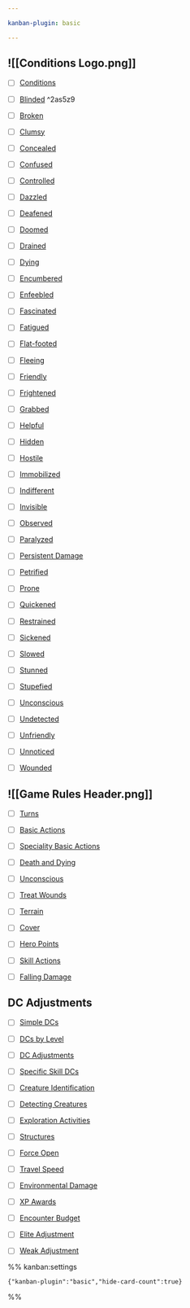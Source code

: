 ```yaml
---

kanban-plugin: basic

---
```


## ![[Conditions Logo.png]]

- [ ] [Conditions](../rules/conditions.md)
- [ ] [Blinded](../rules/conditions.md#Blinded) ^2as5z9
- [ ] [Broken](../rules/conditions.md#Broken)
- [ ] [Clumsy](../rules/conditions.md#Clumsy)
- [ ] [Concealed](../rules/conditions.md#Concealed)
- [ ] [Confused](../rules/conditions.md#Confused)
- [ ] [Controlled](../rules/conditions.md#Controlled)
- [ ] [Dazzled](../rules/conditions.md#Dazzled)
- [ ] [Deafened](../rules/conditions.md#Deafened)
- [ ] [Doomed](../rules/conditions.md#Doomed)
- [ ] [Drained](../rules/conditions.md#Drained)
- [ ] [Dying](../rules/conditions.md#Dying)
- [ ] [Encumbered](../rules/conditions.md#Encumbered)
- [ ] [Enfeebled](../rules/conditions.md#Enfeebled)
- [ ] [Fascinated](../rules/conditions.md#Fascinated)
- [ ] [Fatigued](../rules/conditions.md#Fatigued)
- [ ] [Flat-footed](../rules/conditions.md#Flat-footed)
- [ ] [Fleeing](../rules/conditions.md#Fleeing)
- [ ] [Friendly](../rules/conditions.md#Friendly)
- [ ] [Frightened](../rules/conditions.md#Frightened)
- [ ] [Grabbed](../rules/conditions.md#Grabbed)
- [ ] [Helpful](../rules/conditions.md#Helpful)
- [ ] [Hidden](../rules/conditions.md#Hidden)
- [ ] [Hostile](../rules/conditions.md#Hostile)
- [ ] [Immobilized](../rules/conditions.md#Immobilized)
- [ ] [Indifferent](../rules/conditions.md#Indifferent)
- [ ] [Invisible](../rules/conditions.md#Invisible)
- [ ] [Observed](../rules/conditions.md#Observed)
- [ ] [Paralyzed](../rules/conditions.md#Paralyzed)
- [ ] [Persistent Damage](../rules/conditions.md#Persistent%20Damage)
- [ ] [Petrified](../rules/conditions.md#Petrified)
- [ ] [Prone](../rules/conditions.md#Prone)
- [ ] [Quickened](../rules/conditions.md#Quickened)
- [ ] [Restrained](../rules/conditions.md#Restrained)
- [ ] [Sickened](../rules/conditions.md#Sickened)
- [ ] [Slowed](../rules/conditions.md#Slowed)
- [ ] [Stunned](../rules/conditions.md#Stunned)
- [ ] [Stupefied](../rules/conditions.md#Stupefied)
- [ ] [Unconscious](../rules/conditions.md#Unconscious)
- [ ] [Undetected](../rules/conditions.md#Undetected)
- [ ] [Unfriendly](../rules/conditions.md#Unfriendly)
- [ ] [Unnoticed](../rules/conditions.md#Unnoticed)
- [ ] [Wounded](../rules/conditions.md#Wounded)


## ![[Game Rules Header.png]]

- [ ] [Turns](rules-reference.md#Turns)
- [ ] [Basic Actions](rules-reference.md#Basic%20Actions)
- [ ] [Speciality Basic Actions](rules-reference.md#Speciality%20Basic%20Actions)
- [ ] [Death and Dying](rules-reference.md#Death%20and%20Dying)
- [ ] [Unconscious](rules-reference.md#Unconscious)
- [ ] [Treat Wounds](rules-reference.md#Treat%20Wounds)
- [ ] [Terrain](rules-reference.md#Terrain)
- [ ] [Cover](rules-reference.md#Cover)
- [ ] [Hero Points](rules-reference.md#Hero%20Points)
- [ ] [Skill Actions](rules-reference.md#Skill%20Actions)
- [ ] [Falling Damage](rules-reference.md#Falling%20Damage)


## DC Adjustments

- [ ] [Simple DCs](rules-reference.md#Simple%20DCs)
- [ ] [DCs by Level](rules-reference.md#DCs%20by%20Level)
- [ ] [DC Adjustments](rules-reference.md#DC%20Adjustments)
- [ ] [Specific Skill DCs](rules-reference.md#Specific%20Skill%20DCs)
- [ ] [Creature Identification](rules-reference.md#Creature%20Identification)
- [ ] [Detecting Creatures](rules-reference.md#Detecting%20Creatures)
- [ ] [Exploration Activities](rules-reference.md#Exploration%20Activities)
- [ ] [Structures](rules-reference.md#Structures)
- [ ] [Force Open](rules-reference.md#Force%20Open)
- [ ] [Travel Speed](rules-reference.md#Travel%20Speed)
- [ ] [Environmental Damage](rules-reference.md#Environmental%20Damage)
- [ ] [XP Awards](rules-reference.md#XP%20Awards)
- [ ] [Encounter Budget](rules-reference.md#Encounter%20Budget)
- [ ] [Elite Adjustment](rules-reference.md#Elite%20Adjustment)
- [ ] [Weak Adjustment](rules-reference.md#Weak%20Adjustment)




%% kanban:settings
```
{"kanban-plugin":"basic","hide-card-count":true}
```
%%
